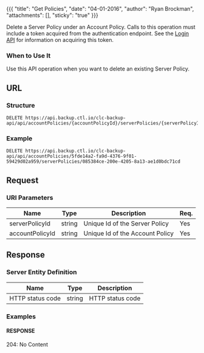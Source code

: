 {{{
  "title": "Get Policies",
  "date": "04-01-2016",
  "author": "Ryan Brockman",
  "attachments": [],
  "sticky": "true"
}}}

Delete a Server Policy under an Account Policy. Calls to this operation must include a token acquired from the authentication endpoint. See the [Login API](../Authentication/login.md) for information on acquiring this token.

### When to Use It

Use this API operation when you want to delete an existing Server Policy.

## URL

### Structure

    DELETE https://api.backup.ctl.io/clc-backup-api/api/accountPolicies/{accountPolicyId}/serverPolicies/{serverPolicyId}

### Example

    DELETE https://api.backup.ctl.io/clc-backup-api/api/accountPolicies/5fde14a2-fa9d-4376-9f01-59429d02a959/serverPolicies/085384ce-200e-4205-8a13-ae1d0bdc71cd

## Request

### URI Parameters

| Name | Type | Description | Req. |
| --- | --- | --- | --- |
| serverPolicyId | string | Unique Id of the Server Policy | Yes |
| accountPolicyId | string | Unique Id of the Account Policy | Yes |


## Response

### Server Entity Definition

| Name | Type | Description |
| --- | --- | --- |
| HTTP status code | string | HTTP status code |


### Examples

#### RESPONSE

204: No Content
